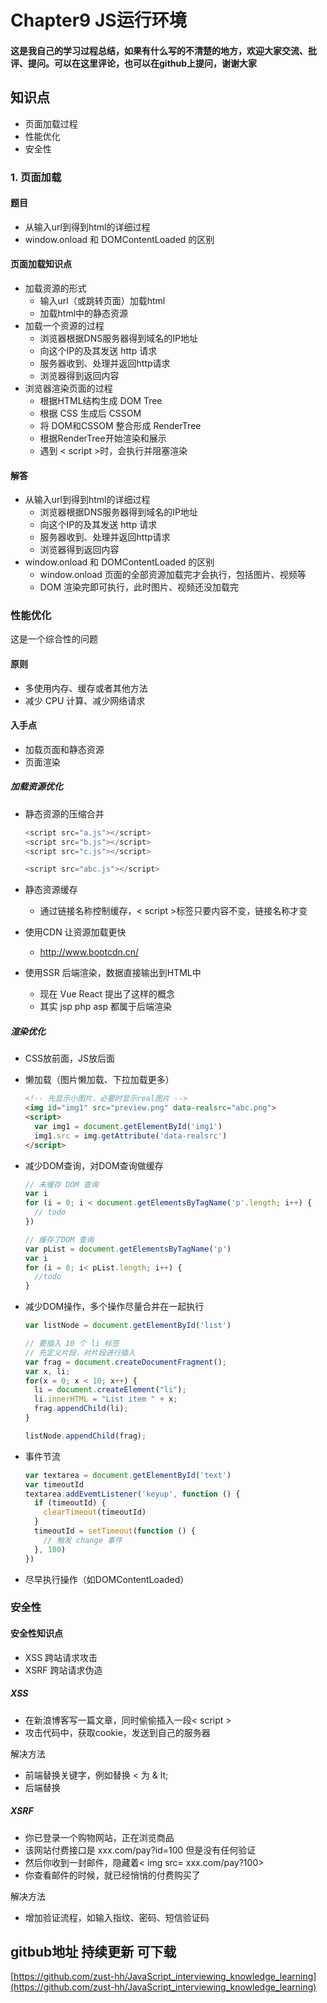 # Chapter9  JS运行环境

#### 这是我自己的学习过程总结，如果有什么写的不清楚的地方，欢迎大家交流、批评、提问。可以在这里评论，也可以在github上提问，谢谢大家

## 知识点

* 页面加载过程
* 性能优化
* 安全性

### 1.  页面加载

#### 题目

* 从输入url到得到html的详细过程
* window.onload 和 DOMContentLoaded 的区别

#### 页面加载知识点

* 加载资源的形式
  * 输入url（或跳转页面）加载html
  * 加载html中的静态资源
* 加载一个资源的过程
  * 浏览器根据DNS服务器得到域名的IP地址
  * 向这个IP的及其发送 http 请求
  * 服务器收到、处理并返回http请求
  * 浏览器得到返回内容
* 浏览器渲染页面的过程
  * 根据HTML结构生成 DOM Tree
  * 根据 CSS 生成后 CSSOM
  * 将 DOM和CSSOM 整合形成 RenderTree
  * 根据RenderTree开始渲染和展示
  * 遇到 < script >时，会执行并阻塞渲染

#### 解答

* 从输入url到得到html的详细过程
  * 浏览器根据DNS服务器得到域名的IP地址
  * 向这个IP的及其发送 http 请求
  * 服务器收到、处理并返回http请求
  * 浏览器得到返回内容
* window.onload 和 DOMContentLoaded 的区别
  * window.onload 页面的全部资源加载完才会执行，包括图片、视频等
  * DOM 渲染完即可执行，此时图片、视频还没加载完

### 性能优化

这是一个综合性的问题

#### 原则

* 多使用内存、缓存或者其他方法
* 减少 CPU 计算、减少网络请求

#### 入手点

* 加载页面和静态资源
* 页面渲染

##### 加载资源优化

* 静态资源的压缩合并

  ``` js
  <script src="a.js"></script>
  <script src="b.js"></script>
  <script src="c.js"></script>

  <script src="abc.js"></script>
  ```

* 静态资源缓存
  * 通过链接名称控制缓存，< script >标签只要内容不变，链接名称才变
* 使用CDN 让资源加载更快
  * http://www.bootcdn.cn/
* 使用SSR 后端渲染，数据直接输出到HTML中
  * 现在 Vue React 提出了这样的概念
  * 其实 jsp php asp 都属于后端渲染

##### 渲染优化

* CSS放前面，JS放后面
* 懒加载（图片懒加载、下拉加载更多）

  ``` html
  <!-- 先显示小图片，必要时显示real图片 -->
  <img id="img1" src="preview.png" data-realsrc="abc.png">
  <script>
    var img1 = document.getElementById('img1')
    img1.src = img.getAttribute('data-realsrc')
  </script>
  ```

* 减少DOM查询，对DOM查询做缓存

  ``` js
  // 未缓存 DOM 查询
  var i
  for (i = 0; i < document.getElementsByTagName('p'.length; i++) {
    // todo
  })

  // 缓存了DOM 查询
  var pList = document.getElementsByTagName('p')
  var i
  for (i = 0; i< pList.length; i++) {
    //todo
  }
  ```

* 减少DOM操作，多个操作尽量合并在一起执行

  ``` js
  var listNode = document.getElementById('list')

  // 要插入 10 个 li 标签
  // 先定义片段，对片段进行插入
  var frag = document.createDocumentFragment();
  var x, li;
  for(x = 0; x < 10; x++) {
    li = document.createElement("li");
    li.innerHTML = "List item " + x;
    frag.appendChild(li);
  }

  listNode.appendChild(frag);
  ```

* 事件节流

  ``` js
  var textarea = document.getElementById('text')
  var timeoutId
  textarea.addEvemtListener('keyup', function () {
    if (timeoutId) {
      clearTimeout(timeoutId)
    }
    timeoutId = setTimeout(function () {
      // 触发 change 事件
    }, 100)
  })
  ```

* 尽早执行操作（如DOMContentLoaded）

### 安全性

#### 安全性知识点

* XSS 跨站请求攻击
* XSRF 跨站请求伪造

##### XSS

* 在新浪博客写一篇文章，同时偷偷插入一段< script >
* 攻击代码中，获取cookie，发送到自己的服务器

解决方法

* 前端替换关键字，例如替换 < 为 & lt; 
* 后端替换

##### XSRF

* 你已登录一个购物网站，正在浏览商品
* 该网站付费接口是 xxx.com/pay?id=100 但是没有任何验证
* 然后你收到一封邮件，隐藏着< img src= xxx.com/pay?100>
* 你查看邮件的时候，就已经悄悄的付费购买了

解决方法

* 增加验证流程，如输入指纹、密码、短信验证码

## gitbub地址 持续更新 可下载
[https://github.com/zust-hh/JavaScript_interviewing_knowledge_learning](https://github.com/zust-hh/JavaScript_interviewing_knowledge_learning)